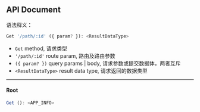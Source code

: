 
## API Document

语法释义：

```ts
Get '/path/:id' ({ param? }): <ResultDataType>
```

- `Get` method, 请求类型
- `'/path/:id'` route param, 路由及路由参数
- `({ param? })` query params | body, 请求参数或提交数据体，两者互斥
- `<ResultDataType>` result data type, 请求返回的数据类型

---

#### Root
  ```ts
  Get (): <APP_INFO>
  ```
